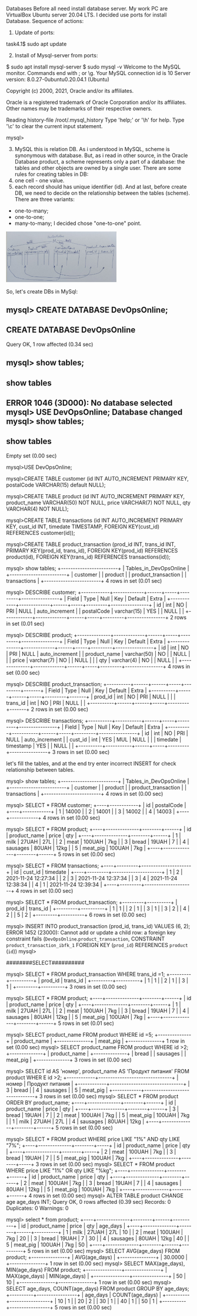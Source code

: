 Databases Before all need install database server. My work PC are VirtualBox Ubuntu server 20.04 LTS. I decided use ports for install Database. 
Sequence of actions:
1. Update of ports:

task4.1$ sudo apt update

2. Install of Mysql-server from ports:

$ sudo apt install mysql-server
$ sudo mysql -v
Welcome to the MySQL monitor.  Commands end with ; or \g.
Your MySQL connection id is 10
Server version: 8.0.27-0ubuntu0.20.04.1 (Ubuntu)

Copyright (c) 2000, 2021, Oracle and/or its affiliates.

Oracle is a registered trademark of Oracle Corporation and/or its
affiliates. Other names may be trademarks of their respective
owners.

Reading history-file /root/.mysql_history
Type 'help;' or '\h' for help. Type '\c' to clear the current input statement.

mysql>



3. MySQL this is relation DB. As i understood in MySQL, scheme is synonymous with database. But, as i read in other source, in the Oracle Database product, a scheme represents only a part of a database: the tables and other objects are owned by a single user.
There are some rules for creating tables in DB: 
1. one cell - one value. 
2. each record should has unique identifier (id).
And at last, before create DB, we need to decide on the relationship between the tables (scheme). 
There are three variants:
- one-to-many;
- one-to-one;
- many-to-many;
I decided chose "one-to-one" point.

<img src="https://github.com/SDenisko/DevOps_online_Chernigiv_2021Q4/blob/6bc50eb3fead23a5ed6b4d5c2a1043e72b706f3b/task4.1/images/scheme_db.jpg" width="300">

So, let's create DBs in MySql:

mysql> CREATE DATABASE DevOpsOnline;
--------------
CREATE DATABASE DevOpsOnline
--------------

Query OK, 1 row affected (0.34 sec)

mysql> show tables;
--------------
show tables
--------------

ERROR 1046 (3D000): No database selected
mysql> USE DevOpsOnline;
Database changed
mysql> show tables;
--------------
show tables
--------------

Empty set (0.00 sec)

mysql>USE DevOpsOnline;
 
mysql>CREATE TABLE customer (id INT AUTO_INCREMENT PRIMARY KEY, postalCode VARCHAR(15) default NULL);
 
mysql>CREATE TABLE product (id INT AUTO_INCREMENT PRIMARY KEY, product_name VARCHAR(50) NOT NULL, price VARCHAR(7) NOT NULL, qty VARCHAR(4) NOT NULL);
 
mysql>CREATE TABLE transactions (id INT AUTO_INCREMENT PRIMARY KEY, cust_id INT, timedate TIMESTAMP, FOREIGN KEY(cust_id) REFERENCES customer(id));
 
mysql>CREATE TABLE product_transaction (prod_id INT, trans_id INT, PRIMARY KEY(prod_id, trans_id), FOREIGN KEY(prod_id) REFERENCES product(id), FOREIGN KEY(trans_id) REFERENCES transactions(id));

mysql> show tables;
+------------------------+
| Tables_in_DevOpsOnline |
+------------------------+
| customer               |
| product                |
| product_transaction    |
| transactions           |
+------------------------+
4 rows in set (0.01 sec)

mysql> DESCRIBE customer;
+------------+-------------+------+-----+---------+----------------+
| Field      | Type        | Null | Key | Default | Extra          |
+------------+-------------+------+-----+---------+----------------+
| id         | int         | NO   | PRI | NULL    | auto_increment |
| postalCode | varchar(15) | YES  |     | NULL    |                |
+------------+-------------+------+-----+---------+----------------+
2 rows in set (0.01 sec)

mysql> DESCRIBE product;
+--------------+-------------+------+-----+---------+----------------+
| Field        | Type        | Null | Key | Default | Extra          |
+--------------+-------------+------+-----+---------+----------------+
| id           | int         | NO   | PRI | NULL    | auto_increment |
| product_name | varchar(50) | NO   |     | NULL    |                |
| price        | varchar(7)  | NO   |     | NULL    |                |
| qty          | varchar(4)  | NO   |     | NULL    |                |
+--------------+-------------+------+-----+---------+----------------+
4 rows in set (0.00 sec)

mysql> DESCRIBE product_transaction;
+----------+------+------+-----+---------+-------+
| Field    | Type | Null | Key | Default | Extra |
+----------+------+------+-----+---------+-------+
| prod_id  | int  | NO   | PRI | NULL    |       |
| trans_id | int  | NO   | PRI | NULL    |       |
+----------+------+------+-----+---------+-------+
2 rows in set (0.00 sec)

mysql> DESCRIBE transactions;
+----------+-----------+------+-----+---------+----------------+
| Field    | Type      | Null | Key | Default | Extra          |
+----------+-----------+------+-----+---------+----------------+
| id       | int       | NO   | PRI | NULL    | auto_increment |
| cust_id  | int       | YES  | MUL | NULL    |                |
| timedate | timestamp | YES  |     | NULL    |                |
+----------+-----------+------+-----+---------+----------------+
3 rows in set (0.00 sec)

let's fill the tables, and at the end try enter incorrect INSERT for check relationship between tables. 

mysql> show tables;
+------------------------+
| Tables_in_DevOpsOnline |
+------------------------+
| customer               |
| product                |
| product_transaction    |
| transactions           |
+------------------------+
4 rows in set (0.00 sec)

mysql> SELECT * FROM customer;
+----+------------+
| id | postalCode |
+----+------------+
|  1 | 14000      |
|  2 | 14001      |
|  3 | 14002      |
|  4 | 14003      |
+----+------------+
4 rows in set (0.00 sec)

mysql> SELECT * FROM product;
+----+--------------+--------+------+
| id | product_name | price  | qty  |
+----+--------------+--------+------+
|  1 | milk         | 27UAH  | 27L  |
|  2 | meat         | 100UAH | 7kg  |
|  3 | bread        | 19UAH  | 7    |
|  4 | sausages     | 80UAH  | 12kg |
|  5 | meat_pig     | 100UAH | 7kg  |
+----+--------------+--------+------+
5 rows in set (0.00 sec)

mysql> SELECT * FROM transactions;
+----+---------+---------------------+
| id | cust_id | timedate            |
+----+---------+---------------------+
|  1 |       2 | 2021-11-24 12:27:34 |
|  2 |       3 | 2021-11-24 12:37:34 |
|  3 |       4 | 2021-11-24 12:38:34 |
|  4 |       1 | 2021-11-24 12:39:34 |
+----+---------+---------------------+
4 rows in set (0.00 sec)

mysql> SELECT * FROM product_transaction;
+---------+----------+
| prod_id | trans_id |
+---------+----------+
|       1 |        1 |
|       2 |        1 |
|       3 |        1 |
|       3 |        2 |
|       4 |        2 |
|       5 |        2 |
+---------+----------+
6 rows in set (0.00 sec)

mysql> INSERT INTO product_transaction (prod_id, trans_id) VALUES (6, 2);
ERROR 1452 (23000): Cannot add or update a child row: a foreign key constraint fails (`DevOpsOnline`.`product_transaction`, CONSTRAINT `product_transaction_ibfk_1` FOREIGN KEY (`prod_id`) REFERENCES `product` (`id`))
mysql>


########SELECT##########

mysql> SELECT * FROM product_transaction WHERE trans_id =1;
+---------+----------+
| prod_id | trans_id |
+---------+----------+
|       1 |        1 |
|       2 |        1 |
|       3 |        1 |
+---------+----------+
3 rows in set (0.00 sec)

mysql> SELECT * FROM product;
+----+--------------+--------+------+
| id | product_name | price  | qty  |
+----+--------------+--------+------+
|  1 | milk         | 27UAH  | 27L  |
|  2 | meat         | 100UAH | 7kg  |
|  3 | bread        | 19UAH  | 7    |
|  4 | sausages     | 80UAH  | 12kg |
|  5 | meat_pig     | 100UAH | 7kg  |
+----+--------------+--------+------+
5 rows in set (0.01 sec)

mysql> SELECT product_name FROM product WHERE id =5;
+--------------+
| product_name |
+--------------+
| meat_pig     |
+--------------+
1 row in set (0.00 sec)
mysql> SELECT product_name FROM product WHERE id >2;
+--------------+
| product_name |
+--------------+
| bread        |
| sausages     |
| meat_pig     |
+--------------+
3 rows in set (0.00 sec)

mysql> SELECT id AS 'номер', product_name AS 'Продукт питания' FROM product WHER
E id >2;
+------------+-------------------------------+
| номер      | Продукт питания               |
+------------+-------------------------------+
|          3 | bread                         |
|          4 | sausages                      |
|          5 | meat_pig                      |
+------------+-------------------------------+
3 rows in set (0.00 sec)
mysql> SELECT * FROM product ORDER BY product_name;
+----+--------------+--------+------+
| id | product_name | price  | qty  |
+----+--------------+--------+------+
|  3 | bread        | 19UAH  | 7    |
|  2 | meat         | 100UAH | 7kg  |
|  5 | meat_pig     | 100UAH | 7kg  |
|  1 | milk         | 27UAH  | 27L  |
|  4 | sausages     | 80UAH  | 12kg |
+----+--------------+--------+------+
5 rows in set (0.00 sec)

mysql> SELECT * FROM product WHERE price LIKE "1%" AND qty LIKE "7%";
+----+--------------+--------+-----+
| id | product_name | price  | qty |
+----+--------------+--------+-----+
|  2 | meat         | 100UAH | 7kg |
|  3 | bread        | 19UAH  | 7   |
|  5 | meat_pig     | 100UAH | 7kg |
+----+--------------+--------+-----+
3 rows in set (0.00 sec)
mysql> SELECT * FROM product WHERE price LIKE "1%" OR qty LIKE "%kg";
+----+--------------+--------+------+
| id | product_name | price  | qty  |
+----+--------------+--------+------+
|  2 | meat         | 100UAH | 7kg  |
|  3 | bread        | 19UAH  | 7    |
|  4 | sausages     | 80UAH  | 12kg |
|  5 | meat_pig     | 100UAH | 7kg  |
+----+--------------+--------+------+
4 rows in set (0.00 sec)
mysql> ALTER TABLE product CHANGE age age_days INT;
Query OK, 0 rows affected (0.39 sec)
Records: 0  Duplicates: 0  Warnings: 0

mysql> select * from product;
+----+--------------+--------+------+----------+
| id | product_name | price  | qty  | age_days |
+----+--------------+--------+------+----------+
|  1 | milk         | 27UAH  | 27L  |       10 |
|  2 | meat         | 100UAH | 7kg  |       20 |
|  3 | bread        | 19UAH  | 7    |       30 |
|  4 | sausages     | 80UAH  | 12kg |       40 |
|  5 | meat_pig     | 100UAH | 7kg  |       50 |
+----+--------------+--------+------+----------+
5 rows in set (0.00 sec)
mysql> SELECT AVG(age_days) FROM product;
+---------------+
| AVG(age_days) |
+---------------+
|       30.0000 |
+---------------+
1 row in set (0.00 sec)
mysql> SELECT MAX(age_days), MIN(age_days) FROM product;
+---------------+---------------+
| MAX(age_days) | MIN(age_days) |
+---------------+---------------+
|            50 |            10 |
+---------------+---------------+
1 row in set (0.00 sec)
mysql> SELECT age_days, COUNT(age_days) FROM product GROUP BY age_days;         +----------+-----------------+
| age_days | COUNT(age_days) |
+----------+-----------------+
|       10 |               1 |
|       20 |               2 |
|       30 |               1 |
|       40 |               1 |
|       50 |               1 |
+----------+-----------------+
5 rows in set (0.00 sec)

